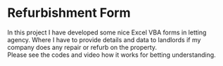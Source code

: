 # Refurbishment Form
In this project I have developed some nice Excel VBA forms in letting agency. Where I have to provide details and data to landlords if my company does any repair or refurb on the property.<br>
Please see the codes and video how it works for betting understanding.

